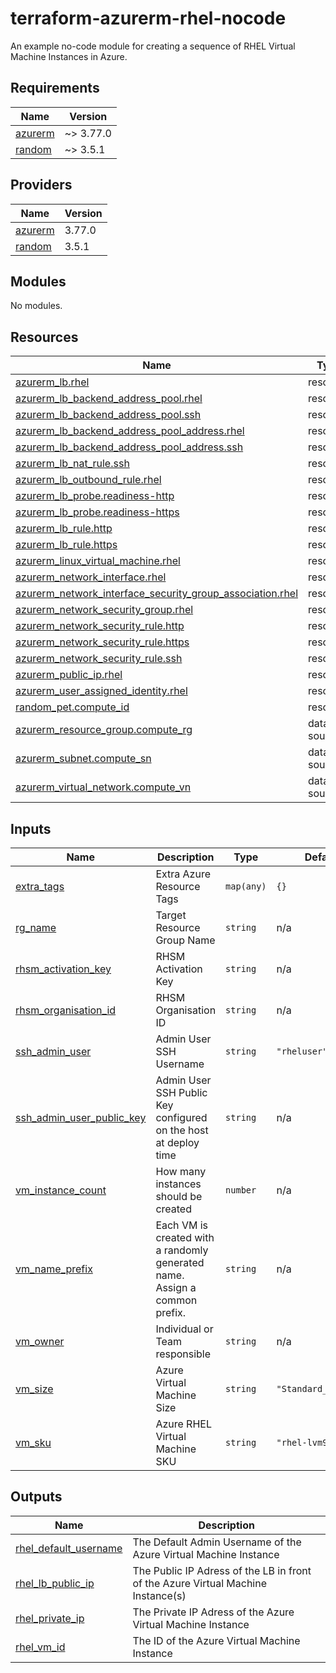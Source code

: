 # terraform-azurerm-rhel-nocode
An example no-code module for creating a sequence of RHEL Virtual Machine Instances in Azure.

## Requirements

| Name | Version |
|------|---------|
| <a name="requirement_azurerm"></a> [azurerm](#requirement\_azurerm) | ~> 3.77.0 |
| <a name="requirement_random"></a> [random](#requirement\_random) | ~> 3.5.1 |

## Providers

| Name | Version |
|------|---------|
| <a name="provider_azurerm"></a> [azurerm](#provider\_azurerm) | 3.77.0 |
| <a name="provider_random"></a> [random](#provider\_random) | 3.5.1 |

## Modules

No modules.

## Resources

| Name | Type |
|------|------|
| [azurerm_lb.rhel](https://registry.terraform.io/providers/hashicorp/azurerm/latest/docs/resources/lb) | resource |
| [azurerm_lb_backend_address_pool.rhel](https://registry.terraform.io/providers/hashicorp/azurerm/latest/docs/resources/lb_backend_address_pool) | resource |
| [azurerm_lb_backend_address_pool.ssh](https://registry.terraform.io/providers/hashicorp/azurerm/latest/docs/resources/lb_backend_address_pool) | resource |
| [azurerm_lb_backend_address_pool_address.rhel](https://registry.terraform.io/providers/hashicorp/azurerm/latest/docs/resources/lb_backend_address_pool_address) | resource |
| [azurerm_lb_backend_address_pool_address.ssh](https://registry.terraform.io/providers/hashicorp/azurerm/latest/docs/resources/lb_backend_address_pool_address) | resource |
| [azurerm_lb_nat_rule.ssh](https://registry.terraform.io/providers/hashicorp/azurerm/latest/docs/resources/lb_nat_rule) | resource |
| [azurerm_lb_outbound_rule.rhel](https://registry.terraform.io/providers/hashicorp/azurerm/latest/docs/resources/lb_outbound_rule) | resource |
| [azurerm_lb_probe.readiness-http](https://registry.terraform.io/providers/hashicorp/azurerm/latest/docs/resources/lb_probe) | resource |
| [azurerm_lb_probe.readiness-https](https://registry.terraform.io/providers/hashicorp/azurerm/latest/docs/resources/lb_probe) | resource |
| [azurerm_lb_rule.http](https://registry.terraform.io/providers/hashicorp/azurerm/latest/docs/resources/lb_rule) | resource |
| [azurerm_lb_rule.https](https://registry.terraform.io/providers/hashicorp/azurerm/latest/docs/resources/lb_rule) | resource |
| [azurerm_linux_virtual_machine.rhel](https://registry.terraform.io/providers/hashicorp/azurerm/latest/docs/resources/linux_virtual_machine) | resource |
| [azurerm_network_interface.rhel](https://registry.terraform.io/providers/hashicorp/azurerm/latest/docs/resources/network_interface) | resource |
| [azurerm_network_interface_security_group_association.rhel](https://registry.terraform.io/providers/hashicorp/azurerm/latest/docs/resources/network_interface_security_group_association) | resource |
| [azurerm_network_security_group.rhel](https://registry.terraform.io/providers/hashicorp/azurerm/latest/docs/resources/network_security_group) | resource |
| [azurerm_network_security_rule.http](https://registry.terraform.io/providers/hashicorp/azurerm/latest/docs/resources/network_security_rule) | resource |
| [azurerm_network_security_rule.https](https://registry.terraform.io/providers/hashicorp/azurerm/latest/docs/resources/network_security_rule) | resource |
| [azurerm_network_security_rule.ssh](https://registry.terraform.io/providers/hashicorp/azurerm/latest/docs/resources/network_security_rule) | resource |
| [azurerm_public_ip.rhel](https://registry.terraform.io/providers/hashicorp/azurerm/latest/docs/resources/public_ip) | resource |
| [azurerm_user_assigned_identity.rhel](https://registry.terraform.io/providers/hashicorp/azurerm/latest/docs/resources/user_assigned_identity) | resource |
| [random_pet.compute_id](https://registry.terraform.io/providers/hashicorp/random/latest/docs/resources/pet) | resource |
| [azurerm_resource_group.compute_rg](https://registry.terraform.io/providers/hashicorp/azurerm/latest/docs/data-sources/resource_group) | data source |
| [azurerm_subnet.compute_sn](https://registry.terraform.io/providers/hashicorp/azurerm/latest/docs/data-sources/subnet) | data source |
| [azurerm_virtual_network.compute_vn](https://registry.terraform.io/providers/hashicorp/azurerm/latest/docs/data-sources/virtual_network) | data source |

## Inputs

| Name | Description | Type | Default | Required |
|------|-------------|------|---------|:--------:|
| <a name="input_extra_tags"></a> [extra\_tags](#input\_extra\_tags) | Extra Azure Resource Tags | `map(any)` | `{}` | no |
| <a name="input_rg_name"></a> [rg\_name](#input\_rg\_name) | Target Resource Group Name | `string` | n/a | yes |
| <a name="input_rhsm_activation_key"></a> [rhsm\_activation\_key](#input\_rhsm\_activation\_key) | RHSM Activation Key | `string` | n/a | yes |
| <a name="input_rhsm_organisation_id"></a> [rhsm\_organisation\_id](#input\_rhsm\_organisation\_id) | RHSM Organisation ID | `string` | n/a | yes |
| <a name="input_ssh_admin_user"></a> [ssh\_admin\_user](#input\_ssh\_admin\_user) | Admin User SSH Username | `string` | `"rheluser"` | no |
| <a name="input_ssh_admin_user_public_key"></a> [ssh\_admin\_user\_public\_key](#input\_ssh\_admin\_user\_public\_key) | Admin User SSH Public Key configured on the host at deploy time | `string` | n/a | yes |
| <a name="input_vm_instance_count"></a> [vm\_instance\_count](#input\_vm\_instance\_count) | How many instances should be created | `number` | n/a | yes |
| <a name="input_vm_name_prefix"></a> [vm\_name\_prefix](#input\_vm\_name\_prefix) | Each VM is created with a randomly generated name. Assign a common prefix. | `string` | n/a | yes |
| <a name="input_vm_owner"></a> [vm\_owner](#input\_vm\_owner) | Individual or Team responsible | `string` | n/a | yes |
| <a name="input_vm_size"></a> [vm\_size](#input\_vm\_size) | Azure Virtual Machine Size | `string` | `"Standard_D2as_v4"` | no |
| <a name="input_vm_sku"></a> [vm\_sku](#input\_vm\_sku) | Azure RHEL Virtual Machine SKU | `string` | `"rhel-lvm91-gen2"` | no |

## Outputs

| Name | Description |
|------|-------------|
| <a name="output_rhel_default_username"></a> [rhel\_default\_username](#output\_rhel\_default\_username) | The Default Admin Username of the Azure Virtual Machine Instance |
| <a name="output_rhel_lb_public_ip"></a> [rhel\_lb\_public\_ip](#output\_rhel\_lb\_public\_ip) | The Public IP Adress of the LB in front of the Azure Virtual Machine Instance(s) |
| <a name="output_rhel_private_ip"></a> [rhel\_private\_ip](#output\_rhel\_private\_ip) | The Private IP Adress of the Azure Virtual Machine Instance |
| <a name="output_rhel_vm_id"></a> [rhel\_vm\_id](#output\_rhel\_vm\_id) | The ID of the Azure Virtual Machine Instance |

